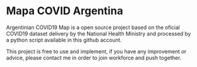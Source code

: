 # Mapa COVID Argentina

Argentinian COVID19 Map is a open source project based on the oficial COVID19 dataset delivery by the National Health Ministry and processed by a python script available in this github account.

This project is free to use and implement, if you have any improvement or advice, please contact me in order to join workforce and push together.
